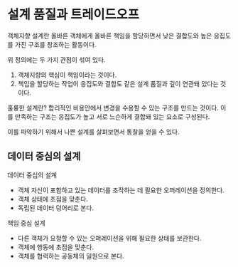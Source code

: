 # 설계 품질과 트레이드오프

객체지향 설계란 올바른 객체에게 올바른 책임을 할당하면서 낮은 결합도와 높은 응집도를 가진 구조를 창조하는 활동이다.

위 정의에는 두 가지 관점이 섞여 있다.

1. 객체지향의 핵심이 책임이라는 것이다.
2. 책임을 할당하는 작업이 응집도와 결합도 같은 설계 품질과 깊이 연관돼 있다는 것이다.

훌륭한 설계란? 합리적인 비용안에서 변경을 수용할 수 있는 구조를 만드는 것이다. 이를 만족하는 구조는 응집도가 높고 서로 느슨하게 결합돼 있는 요소로 구성된다.

이를 파악하기 위해서 나쁜 설계를 살펴보면서 통찰을 얻을 수 있다.

## 데이터 중심의 설계

데이터 중심의 설계

- 객체 자신이 포함하고 있는 데이터를 조작하는 데 필요한 오퍼레이션을 정의한다.
- 객체 상태에 초점을 맞춘다.
- 독립된 데이터 덩어리로 본다.

책임 중심 설계

- 다른 객체가 요청할 수 있는 오퍼레이션을 위해 필요한 상태를 보관한다.
- 객체에 행동에 초점을 맞춘다.
- 객체를 협력하는 공동체의 일원으로 본다.
